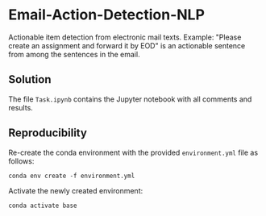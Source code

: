 # Email-Action-Detection-NLP

Actionable item detection from electronic mail texts.
Example: "Please create an assignment and forward it by EOD" is an actionable sentence from among the sentences in the email.

## Solution

The file ```Task.ipynb``` contains the Jupyter notebook with all comments and results.

## Reproducibility

Re-create the conda environment with the provided ```environment.yml``` file as follows:

```conda env create -f environment.yml```

Activate the newly created environment:

```conda activate base```
